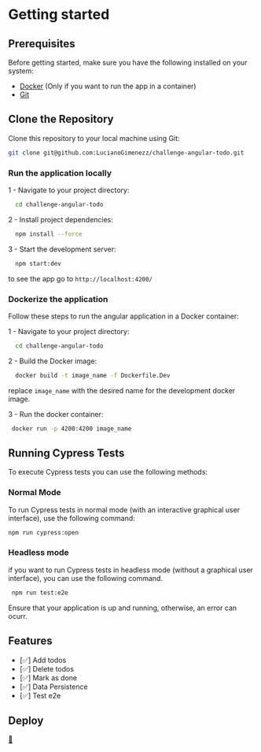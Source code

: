 # Getting started
## Prerequisites

Before getting started, make sure you have the following installed on your system:

- [Docker](https://www.docker.com/get-started) (Only if you want to run the app in a container)
- [Git](https://git-scm.com/)

## Clone the Repository

Clone this repository to your local machine using Git:

```bash
git clone git@github.com:LucianoGimenezz/challenge-angular-todo.git
```

### Run the application locally

1 - Navigate to your project directory:
```bash
  cd challenge-angular-todo
```

2 - Install project dependencies:
```bash
  npm install --force
```

3 - Start the development server:
```bash
  npm start:dev
```
to see the app go to `http://localhost:4200/`


### Dockerize the application

Follow these steps to run the angular application in a Docker container:

1 - Navigate to your project directory:
```bash
  cd challenge-angular-todo
```

2 - Build the Docker image:
```bash
  docker build -t image_name -f Dockerfile.Dev
```

replace `image_name` with the desired name for the development docker image.

3 - Run the docker container:
```bash
 docker run -p 4200:4200 image_name
```

## Running Cypress Tests

To execute Cypress tests you can use the following methods:

### Normal Mode

To run Cypress tests in normal mode (with an interactive graphical user interface), use the following command:

```bash
npm run cypress:open
```

### Headless mode

if you want to run Cypress tests in headless mode (without a graphical user interface), you can use the following command.
```bash
 npm run test:e2e
```

Ensure that your application is up and running, otherwise, an error can ocurr.

## Features

- [✅] Add todos
- [✅] Delete todos
- [✅] Mark as done
- [✅] Data Persistence
- [✅] Test e2e

##  Deploy
[🚀](https://angular-challenge.netlify.app/)
